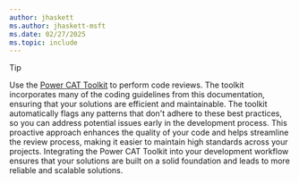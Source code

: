 ```yaml
---
author: jhaskett
ms.author: jhaskett-msft
ms.date: 02/27/2025
ms.topic: include
---
```


> [!TIP]
> Use the [Power CAT Toolkit](https://appsource.microsoft.com/product/dynamics-365/microsoftpowercatarch.powercattools?tab=Overview) to perform code reviews. The toolkit incorporates many of the coding guidelines from this documentation, ensuring that your solutions are efficient and maintainable. The toolkit automatically flags any patterns that don't adhere to these best practices, so you can address potential issues early in the development process. This proactive approach enhances the quality of your code and helps streamline the review process, making it easier to maintain high standards across your projects. Integrating the Power CAT Toolkit into your development workflow ensures that your solutions are built on a solid foundation and leads to more reliable and scalable solutions.
